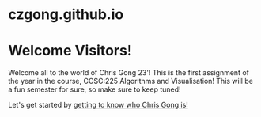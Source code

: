 # czgong.github.io
<!DOCTYPE html>
<html lang ="en-US">
  <head>
    <meta charset = "utf-8">
    <title>
     Welcome Page
    </title>
  </head>
  <body>
    <h1>
      Welcome Visitors!
    </h1>
    <p>
      Welcome all to the world of Chris Gong 23'! This is the first 
      assignment of the year in the course, COSC:225 Algorithms and Visualisation! This will be a fun semester for sure, so make sure to keep tuned!
    </p>
    <p>
      Let's get started by <a target = "_self" href="about.html" title = "About Chris Gong">getting to know who Chris Gong is!</a>
    </p>
  </body>
</html>
